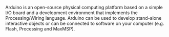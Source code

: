 Arduino is an open-source physical computing platform based on a simple I/O board and a development environment that implements the Processing/Wiring language. Arduino can be used to develop stand-alone interactive objects or can be connected to software on your computer (e.g. Flash, Processing and MaxMSP).
